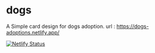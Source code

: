 # dogs
A Simple card design for dogs adoption.
url : https://dogs-adoptions.netlify.app/


[![Netlify Status](https://api.netlify.com/api/v1/badges/d678a90e-6bb0-45d9-943c-bbe9be640fe8/deploy-status)](https://app.netlify.com/sites/dogs-adoptions/deploys)